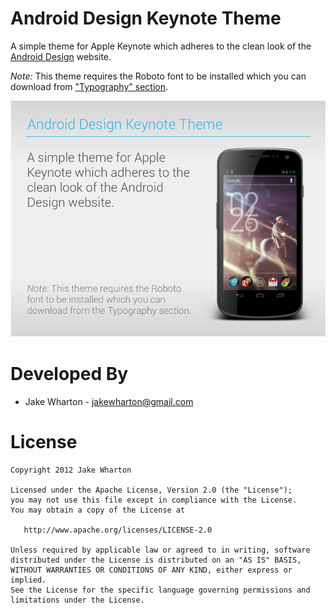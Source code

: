 Android Design Keynote Theme
============================

A simple theme for Apple Keynote which adheres to the clean look of the
[Android Design][1] website.

*Note:* This theme requires the Roboto font to be installed which you can
download from ["Typography" section][2].

![Example Slide][3]



Developed By
============

* Jake Wharton - <jakewharton@gmail.com>



License
=======

    Copyright 2012 Jake Wharton

    Licensed under the Apache License, Version 2.0 (the "License");
    you may not use this file except in compliance with the License.
    You may obtain a copy of the License at

       http://www.apache.org/licenses/LICENSE-2.0

    Unless required by applicable law or agreed to in writing, software
    distributed under the License is distributed on an "AS IS" BASIS,
    WITHOUT WARRANTIES OR CONDITIONS OF ANY KIND, either express or implied.
    See the License for the specific language governing permissions and
    limitations under the License.






 [1]: http://developer.android.com/design/index.html
 [2]: http://developer.android.com/design/style/typography.html
 [3]: https://github.com/JakeWharton/AndroidDesignKeynoteTheme/raw/master/sample.png
